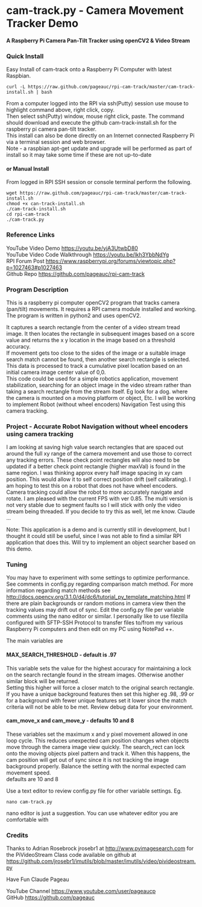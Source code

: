 # cam-track.py  - Camera Movement Tracker Demo
#### A Raspberry Pi Camera Pan-Tilt Tracker using openCV2 & Video Stream

### Quick Install   
Easy Install of cam-track onto a Raspberry Pi Computer with latest Raspbian. 

    curl -L https://raw.github.com/pageauc/rpi-cam-track/master/cam-track-install.sh | bash

From a computer logged into the RPI via ssh(Putty) session use mouse to highlight command above, right click, copy.  
Then select ssh(Putty) window, mouse right click, paste.  The command should 
download and execute the github cam-track-install.sh for the raspberry pi camera pan-tilt tracker.  
This install can also be done directly on an Internet connected Raspberry Pi via a terminal session and web browser.      
Note - a raspbian apt-get update and upgrade will be performed as part of install 
so it may take some time if these are not up-to-date

#### or Manual Install   
From logged in RPI SSH session or console terminal perform the following.

    wget https://raw.github.com/pageauc/rpi-cam-track/master/cam-track-install.sh
    chmod +x can-track-install.sh
    ./cam-track-install.sh
    cd rpi-cam-track
    ./cam-track.py

### Reference Links
YouTube Video Demo https://youtu.be/yjA3UtwbD80   
YouTube Video Code Walkthrough https://youtu.be/lkh3YbbNdYg   
RPI Forum Post https://www.raspberrypi.org/forums/viewtopic.php?p=1027463#p1027463  
Github Repo https://github.com/pageauc/rpi-cam-track   
    
### Program Description
This is a raspberry pi computer openCV2 program that tracks camera (pan/tilt)
 movements. It requires a RPI camera module installed and working. The program is 
written in python2 and uses openCV2.  

It captures a search rectangle from the center of a video stream tread image. 
It then locates the rectangle in subsequent images based on a score value and
returns the x y location in the image based on a threshold accuracy.  
If movement gets too close to the sides of the image or
a suitable image search match cannot be found, then another search rectangle
is selected. This data is processed to track a cumulative pixel location based on
an initial camera image center value of 0,0.    
This code could be used for a simple robotics application, movement stabilization, 
searching for an object image in the video stream rather than taking a search
rectangle from the stream itself.  Eg look for a dog.
where the camera is mounted on a moving platform or object, Etc. 
I will be working to implement Robot (without wheel encoders) Navigation
Test using this camera tracking.

### Project - Accurate Robot Navigation without wheel encoders using camera tracking
I am looking at saving high value search rectangles that
are spaced out around the full xy range of the camera movement and use those
to correct any tracking errors. These check point rectangles will also need to
be updated if a better check point rectangle (higher maxVal) is found in the same region. 
I was thinking approx every half image spacing in xy cam position. 
This would allow it to self correct position drift (self calibrating). 
I am hoping to test this on a robot that does not have wheel encoders. 
Camera tracking could allow the robot to more accurately navigate and rotate.
I am pleased with the current FPS with ver 0.85. The multi version is not very
stable due to segment faults so I will stick with only the video stream being
threaded. 
If you decide to try this as well, let me know.
Claude ...

Note: This application is a demo and is currently still in development, but I 
thought it could still be useful, since I was not able to find a similar
RPI application that does this.  Will try to implement an object searcher based
on this demo.
                         
### Tuning
You may have to experiment with some settings to optimize performance. See comments in
config.py regarding comparison match method.  For more information regarding match
methods see http://docs.opencv.org/3.1.0/d4/dc6/tutorial_py_template_matching.html
If there are plain backgrounds or random motions in camera view then the
tracking values may drift out of sync.
Edit the config.py file per variable comments using the nano editor or similar.
I personally like to use filezilla configured with SFTP-SSH Protocol to transfer files to/from my
various Raspberry Pi computers and then edit on my PC using NotePad ++.

The main variables are

#### MAX_SEARCH_THRESHOLD - default is .97
This variable sets the value for the highest accuracy for maintaining a 
lock on the search rectangle found in the stream images.  Otherwise another similar block will be returned.  
Setting this higher will force a closer match to the original search rectangle. 
If you have a unique background features then set this higher eg .98, .99 
or for a background with fewer unique features set it lower since the match criteria
will not be able to be met.  Review debug data for your environment.

#### cam_move_x and cam_move_y - defaults 10 and 8
These variables set the maximum x and y pixel movement allowed in one loop cycle.
This reduces unexpected cam position changes when objects move through the 
camera image view quickly.  The search_rect can lock onto the moving objects
pixel pattern and track it. When this happens, the cam position
will get out of sync since it is not tracking the image background properly.
Balance the setting with the normal expected cam movement speed.  
defaults are 10 and 8


Use a text editor to review config.py file for other variable settings.  Eg. 

    nano cam-track.py
    
nano editor is just a suggestion.  You can use whatever editor you are
comfortable with


### Credits

Thanks to Adrian Rosebrock jrosebr1 at http://www.pyimagesearch.com 
for the PiVideoStream Class code available on github at
https://github.com/jrosebr1/imutils/blob/master/imutils/video/pivideostream.py

Have Fun Claude Pageau

YouTube Channel https://www.youtube.com/user/pageaucp     
GitHub https://github.com/pageauc   



